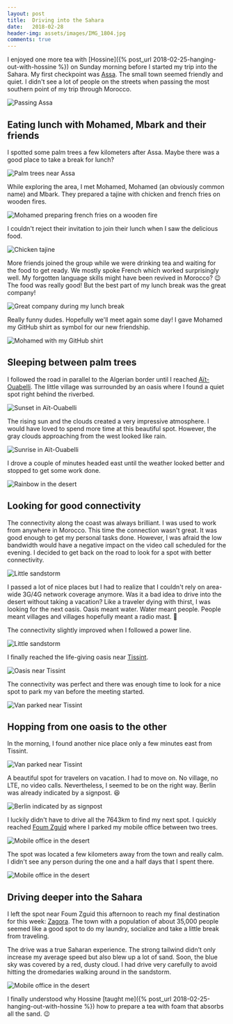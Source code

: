 ```yaml
---
layout: post
title:  Driving into the Sahara
date:   2018-02-28
header-img: assets/images/IMG_1804.jpg
comments: true
---
```


I enjoyed one more tea with [Hossine]({% post_url 2018-02-25-hanging-out-with-hossine %}) on Sunday morning before I started my trip into the Sahara. My first checkpoint was [Assa](https://www.google.co.ma/maps/place/Assa/). The small town seemed friendly and quiet. I didn't see a lot of people on the streets when passing the most southern point of my trip through Morocco.

![Passing Assa](/assets/images/IMG_1702.jpg)

## Eating lunch with Mohamed, Mbark and their friends

I spotted some palm trees a few kilometers after Assa. Maybe there was a good place to take a break for lunch?

![Palm trees near Assa](/assets/images/IMG_1704.jpg)

While exploring the area, I met Mohamed, Mohamed (an obviously common name) and Mbark. They prepared a tajine with chicken and french fries on wooden fires.

![Mohamed preparing french fries on a wooden fire](/assets/images/IMG_1707.jpg)

I couldn't reject their invitation to join their lunch when I saw the delicious food.

![Chicken tajine](/assets/images/IMG_1708.jpg)

More friends joined the group while we were drinking tea and waiting for the food to get ready. We mostly spoke French which worked surprisingly well. My forgotten language skills might have been revived in Morocco? :wink:
The food was really good! But the best part of my lunch break was the great company!

![Great company during my lunch break](/assets/images/IMG_1710.jpg)

Really funny dudes. Hopefully we'll meet again some day! I gave Mohamed my GitHub shirt as symbol for our new friendship.

![Mohamed with my GitHub shirt](/assets/images/IMG_1712.jpg)

## Sleeping between palm trees

I followed the road in parallel to the Algerian border until I reached [Aït-Ouabelli](https://www.google.co.ma/maps/place/Aït-Ouabelli/). The little village was surrounded by an oasis where I found a quiet spot right behind the riverbed.

![Sunset in Aït-Ouabelli](/assets/images/IMG_1721.jpg)

The rising sun and the clouds created a very impressive atmosphere. I would have loved to spend more time at this beautiful spot. However, the gray clouds approaching from the west looked like rain.

![Sunrise in Aït-Ouabelli](/assets/images/IMG_1727.jpg)

I drove a couple of minutes headed east until the weather looked better and stopped to get some work done.

![Rainbow in the desert](/assets/images/IMG_1735.jpg)

## Looking for good connectivity

The connectivity along the coast was always brilliant. I was used to work from anywhere in Morocco. This time the connection wasn't great. It was good enough to get my personal tasks done. However, I was afraid the low bandwidth would have a negative impact on the video call scheduled for the evening. I decided to get back on the road to look for a spot with better connectivity.

![Little sandstorm](/assets/images/IMG_1738.jpg)

I passed a lot of nice places but I had to realize that I couldn't rely on area-wide 3G/4G network coverage anymore. Was it a bad idea to drive into the desert without taking a vacation? Like a traveler dying with thirst, I was looking for the next oasis. Oasis meant water. Water meant people. People meant villages and villages hopefully meant a radio mast. :pray:

The connectivity slightly improved when I followed a power line.

![Little sandstorm](/assets/images/IMG_1739.jpg)

I finally reached the life-giving oasis near [Tissint](https://www.google.co.ma/maps/place/Tissint/).

![Oasis near Tissint](/assets/images/IMG_1741.jpg)

The connectivity was perfect and there was enough time to look for a nice spot to park my van before the meeting started.

![Van parked near Tissint](/assets/images/IMG_1745.jpg)

## Hopping from one oasis to the other

In the morning, I found another nice place only a few minutes east from Tissint.

![Van parked near Tissint](/assets/images/IMG_1749.jpg)

A beautiful spot for travelers on vacation. I had to move on. No village, no LTE, no video calls. Nevertheless, I seemed to be on the right way. Berlin was already indicated by a signpost. :laughing:

![Berlin indicated by as signpost](/assets/images/IMG_1750.jpg)

I luckily didn't have to drive all the 7643km to find my next spot. I quickly reached [Foum Zguid](https://www.google.co.ma/maps/place/Foum+Zguid/) where I parked my mobile office between two trees.

![Mobile office in the desert](/assets/images/IMG_1761.jpg)

The spot was located a few kilometers away from the town and really calm. I didn't see any person during the one and a half days that I spent there.

![Mobile office in the desert](/assets/images/IMG_1778.jpg)

## Driving deeper into the Sahara

I left the spot near Foum Zguid this afternoon to reach my final destination for this week: [Zagora](https://www.google.co.ma/maps/place/Zagora/). The town with a population of about 35,000 people seemed like a good spot to do my laundry, socialize and take a little break from traveling.

The drive was a true Saharan experience. The strong tailwind didn't only increase my average speed but also blew up a lot of sand. Soon, the blue sky was covered by a red, dusty cloud. I had drive very carefully to avoid hitting the dromedaries walking around in the sandstorm.

![Mobile office in the desert](/assets/images/IMG_1804.jpg)

I finally understood why Hossine [taught me]({% post_url 2018-02-25-hanging-out-with-hossine %}) how to prepare a tea with foam that absorbs all the sand. :wink:
